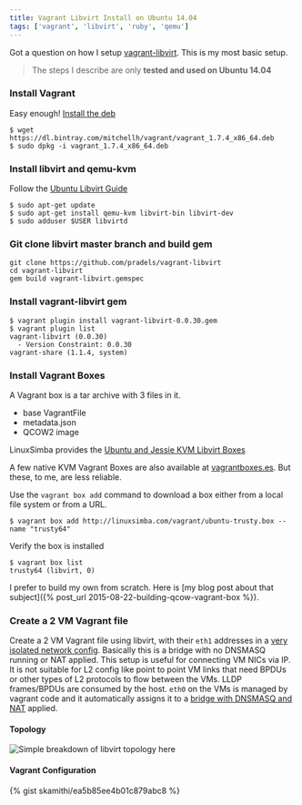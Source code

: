 ```yaml
---
title: Vagrant Libvirt Install on Ubuntu 14.04
tags: ['vagrant', 'libvirt', 'ruby', 'qemu']
---
```


Got a question on how I setup [vagrant-libvirt](https://github.com/pradels/vagrant-libvirt). This is my most basic setup.

> The steps I describe are only **tested and used on Ubuntu 14.04**

### Install Vagrant

Easy enough!  [Install the deb](http://www.vagrantup.com/downloads.html)

```
$ wget https://dl.bintray.com/mitchellh/vagrant/vagrant_1.7.4_x86_64.deb
$ sudo dpkg -i vagrant_1.7.4_x86_64.deb
```
### Install libvirt and qemu-kvm

Follow the [Ubuntu Libvirt Guide](https://help.ubuntu.com/lts/serverguide/libvirt.html)

```
$ sudo apt-get update
$ sudo apt-get install qemu-kvm libvirt-bin libvirt-dev
$ sudo adduser $USER libvirtd
```


### Git clone libvirt master branch and build gem

```
git clone https://github.com/pradels/vagrant-libvirt
cd vagrant-libvirt
gem build vagrant-libvirt.gemspec
```
### Install vagrant-libvirt gem

```
$ vagrant plugin install vagrant-libvirt-0.0.30.gem
$ vagrant plugin list
vagrant-libvirt (0.0.30)
  - Version Constraint: 0.0.30
vagrant-share (1.1.4, system)

```

### Install Vagrant Boxes

A Vagrant box is a tar archive with 3 files in it.

* base VagrantFile
* metadata.json
* QCOW2 image


LinuxSimba provides the [Ubuntu and Jessie KVM Libvirt
Boxes](http://linuxsimba.com/vagrant.html)

A few native KVM Vagrant Boxes are also available at
[vagrantboxes.es](http://vagrantboxes.es). But these, to me, are less reliable.

Use the `vagrant box add` command to download a box either from a local file
system or from a URL.

```
$ vagrant box add http://linuxsimba.com/vagrant/ubuntu-trusty.box --name "trusty64"
```

Verify the box is installed

```
$ vagrant box list
trusty64 (libvirt, 0)
```

I prefer to build my own from scratch. Here is [my blog post about that subject]({% post_url 2015-08-22-building-qcow-vagrant-box %}).



### Create a 2 VM Vagrant file

Create a 2 VM Vagrant file using libvirt, with their `eth1` addresses in a
[very isolated network
config](http://wiki.libvirt.org/page/VirtualNetworking#Isolated_mode). Basically
this is a bridge with no DNSMASQ running or NAT applied. This setup is useful
for connecting VM NICs via IP. It is not suitable for L2 config like point to
point VM links that need BPDUs or other types of L2 protocols to flow between
the VMs.   LLDP frames/BPDUs are consumed by the host.
``eth0`` on the VMs is managed by vagrant code and it automatically assigns it
to a [bridge with DNSMASQ and
NAT](http://wiki.libvirt.org/page/VirtualNetworking#NAT_mode) applied.

#### Topology
![Simple breakdown of libvirt topology
here](https://lh3.googleusercontent.com/LzAXNckJ9tvjMVb1MFnABPZ-B1RfQ8U0xhgdUMY05vU=s0
"vagrant-libvirt-topology.png")

#### Vagrant Configuration

{% gist skamithi/ea5b85ee4b01c879abc8 %}
